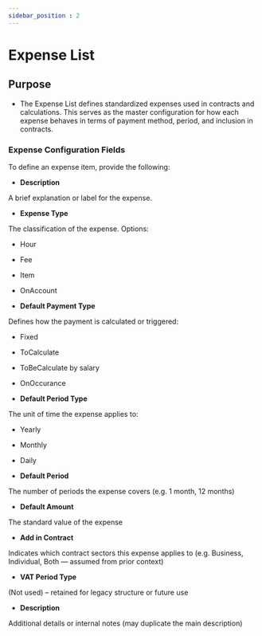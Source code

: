 ```yaml
---
sidebar_position : 2
---
```


# Expense List

## Purpose

  - The Expense List defines standardized expenses used in contracts and calculations. This serves as the master configuration for how each expense behaves in terms of payment method, period, and inclusion in contracts.

### Expense Configuration Fields

To define an expense item, provide the following:

  - **Description**

A brief explanation or label for the expense.

  - **Expense Type**

The classification of the expense. Options:

  - Hour
  - Fee
  - Item
  - OnAccount

  - **Default Payment Type**

Defines how the payment is calculated or triggered:

  - Fixed
  - ToCalculate
  - ToBeCalculate by salary
  - OnOccurance

  - **Default Period Type**

The unit of time the expense applies to:

  - Yearly
  - Monthly
  - Daily

  - **Default Period**

The number of periods the expense covers (e.g. 1 month, 12 months)

  - **Default Amount**

The standard value of the expense

  - **Add in Contract**

Indicates which contract sectors this expense applies to
(e.g. Business, Individual, Both — assumed from prior context)

  - **VAT Period Type**

(Not used) – retained for legacy structure or future use

  - **Description**
  
Additional details or internal notes (may duplicate the main description)